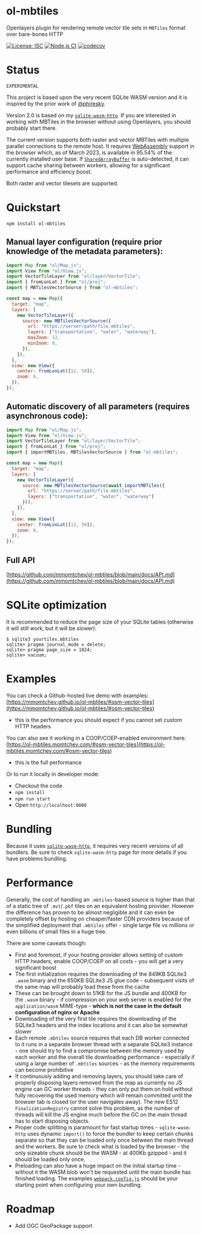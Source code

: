 # ol-mbtiles

Openlayers plugin for rendering remote vector tile sets in `MBTiles` format over bare-bones HTTP

[![License: ISC](https://img.shields.io/github/license/mmomtchev/ol-mbtiles)](https://github.com/mmomtchev/ol-mbtiles/blob/main/LICENSE)
[![Node.js CI](https://github.com/mmomtchev/ol-mbtiles/actions/workflows/node.js.yml/badge.svg)](https://github.com/mmomtchev/ol-mbtiles/actions/workflows/node.js.yml)
[![codecov](https://codecov.io/gh/mmomtchev/ol-mbtiles/branch/main/graph/badge.svg?token=wgDFzZEJRx)](https://codecov.io/gh/mmomtchev/ol-mbtiles)

# Status

`EXPERIMENTAL`

This project is based upon the very recent SQLite WASM version and it is inspired by the prior work of [@phiresky](https://github.com/phiresky/sql.js-httpvfs).

Version 2.0 is based on my [`sqlite-wasm-http`](https://github.com/mmomtchev/sqlite-wasm-http). If you are interested in working with MBTiles in the browser without using Openlayers, you should probably start there.

The current version supports both raster and vector MBTiles with multiple parallel connections to the remote host. It requires [WebAssembly](https://caniuse.com/wasm) support in the browser which, as of March 2023, is available in 95.54% of the currently installed user base. If [`SharedArrayBuffer`](https://web.dev/coop-coep/) is auto-detected, it can support cache sharing between workers, allowing for a significant performance and efficiency boost.

Both raster and vector tilesets are supported.

# Quickstart

```
npm install ol-mbtiles
```

## Manual layer configuration (require prior knowledge of the metadata parameters):

```js
import Map from "ol/Map.js";
import View from "ol/View.js";
import VectorTileLayer from "ol/layer/VectorTile";
import { fromLonLat } from "ol/proj";
import { MBTilesVectorSource } from "ol-mbtiles";

const map = new Map({
  target: "map",
  layers: [
    new VectorTileLayer({
      source: new MBTilesVectorSource({
        url: "https://server/path/file.mbtiles",
        layers: ["transportation", "water", "waterway"],
        maxZoom: 12,
        minZoom: 0,
      }),
    }),
  ],
  view: new View({
    center: fromLonLat([12, 50]),
    zoom: 6,
  }),
});
```

## Automatic discovery of all parameters (requires asynchronous code):

```js
import Map from "ol/Map.js";
import View from "ol/View.js";
import VectorTileLayer from "ol/layer/VectorTile";
import { fromLonLat } from "ol/proj";
import { importMBTiles, MBTilesVectorSource } from "ol-mbtiles";

const map = new Map({
  target: "map",
  layers: [
    new VectorTileLayer({
      source: new MBTilesVectorSource(await importMBTiles({
        url: "https://server/path/file.mbtiles",
        layers: ["transportation", "water", "waterway"]
      })),
    }),
  ],
  view: new View({
    center: fromLonLat([12, 50]),
    zoom: 6,
  }),
});
```

## Full API

[https://github.com/mmomtchev/ol-mbtiles/blob/main/docs/API.md](https://github.com/mmomtchev/ol-mbtiles/blob/main/docs/API.md)

# SQLite optimization

It is recommended to reduce the page size of your SQLite tables (otherwise it will still work, but it will be slower):

```
$ sqlite3 yourtiles.mbtiles
sqlite> pragma journal_mode = delete;
sqlite> pragma page_size = 1024;
sqlite> vacuum;
```

# Examples

You can check a Github-hosted live demo with examples: [https://mmomtchev.github.io/ol-mbtiles/#osm-vector-tiles](https://mmomtchev.github.io/ol-mbtiles/#osm-vector-tiles)
- this is the performance you should expect if you cannot set custom HTTP headers

You can also see it working in a COOP/COEP-enabled environment here: [https://ol-mbtiles.momtchev.com/#osm-vector-tiles](https://ol-mbtiles.momtchev.com/#osm-vector-tiles)
- this is the full performance

Or to run it locally in developer mode:

- Checkout the code
- `npm install`
- `npm run start`
- Open `http://localhost:9000`

# Bundling

Because it uses [`sqlite-wasm-http`](https://github.com/mmomtchev/sqlite-wasm-http), it requires very recent versions of all bundlers. Be sure to check `sqlite-wasm-http` page for more details if you have problems bundling.

# Performance

Generally, the cost of handling an `.mbtiles`-based source is higher than that of a static tree of `.mvt`/`.pbf` tiles on an equivalent hosting provider. However the difference has proven to be almost negligible and it can even be completely offset by hosting on cheaper/faster CDN providers because of the simplified deployment that `.mbtiles` offer - single large file vs millions or even billions of small files in a huge tree.

There are some caveats though:

- First and foremost, if your hosting provider allows setting of custom HTTP headers, enable COOP/COEP on all costs - you will get a very significant boost
- The first initialization requires the downloading of the 849KB SQLite3 `.wasm` binary and the 650KB SQLite3 JS glue code - subsequent visits of the same map will probably load these from the cache
- These can be brought down to 51KB for the JS bundle and 400KB for the `.wasm` binary - if compression on your web server is enabled for the `application/wasm` MIME-type - **which is not the case in the default configuration of nginx or Apache**
- Downloading of the very first tile requires the downloading of the SQLite3 headers and the index locations and it can also be somewhat slower
- Each remote `.mbtiles` source requires that each DB worker connected to it runs in a separate browser thread with a separate SQLite3 instance - one should try to find a compromise between the memory used by each worker and the overall tile downloading performance - especially if using a large number of `.mbtiles` sources - as the memory requirements can become prohibitive
- If continuously adding and removing layers, you should take care of properly disposing layers removed from the map as currently no JS engine can GC worker threads - they can only put them on hold without fully recovering the used memory which will remain committed until the browser tab is closed (or the user navigates away). The new ES12 `FinalizationRegistry` cannot solve this problem, as the number of threads will kill the JS engine much before the GC on the main thread has to start disposing objects.
- Proper code splitting is paramount for fast startup times - `sqlite-wasm-http` uses dynamic `import()` to force the bundler to keep certain chunks separate so that they can be loaded only once between the main thread and the workers. Be sure to check what is loaded by the browser - the only sizeable chunk should be the WASM - at 400Kb gzipped - and it should be loaded only once.
- Preloading can also have a huge impact on the initial startup time - without it the WASM blob won't be requested until the main bundle has finished loading. The examples [`webpack.config.js`](https://github.com/mmomtchev/ol-mbtiles/blob/main/webpack.config.cjs) should be your starting point when configuring your own bundling.

# Roadmap

* Add OGC GeoPackage support
